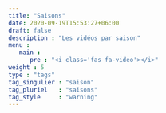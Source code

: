 ```yaml
---
title: "Saisons"
date: 2020-09-19T15:53:27+06:00
draft: false
description : "Les vidéos par saison"
menu :
   main :
      pre : "<i class='fas fa-video'></i>"
weight : 5
type : "tags"
tag_singulier : "saison"
tag_pluriel   : "saisons"
tag_style     : "warning"
---
```

